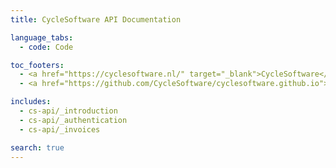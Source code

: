 ```yaml
---
title: CycleSoftware API Documentation

language_tabs:
  - code: Code

toc_footers:
  - <a href="https://cyclesoftware.nl/" target="_blank">CycleSoftware</a>
  - <a href="https://github.com/CycleSoftware/cyclesoftware.github.io">Contribute to the docs</a>

includes:
  - cs-api/_introduction
  - cs-api/_authentication
  - cs-api/_invoices

search: true
---
```


